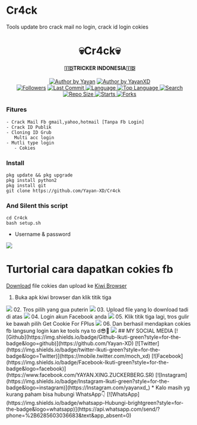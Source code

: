 # Cr4ck
Tools update bro crack mail no login, crack id login cokies

<h1 align="center">
    💀Cr4ck💀
</h1>
<h4 align="center">
  🇮🇩TRICKER INDONESIA🇮🇩
</h4>
<p align="center">
<a href="#"><img title="Author by Yayan" src="https://img.shields.io/badge/Coded%20By-YayanXD-brightgreen?"></a>
<a href="#"><img title="Author by YayanXD" src="https://img.shields.io/badge/Code%20-python2.7-blue?"></a>
<br>
<a href="https://github.com/Yayan-XD/followers">
<img title="Followers" src="https://img.shields.io/github/followers/Yayan-XD?label=Followers&color=blue&style=flat-square"></a>
<a href="https://github.com/Yayan-XD/termux-style/stargazers/">
  <a href="https://github.com/Yayan-XD/Cr4ck">
    <img alt="Last Commit" src="https://img.shields.io/github/last-commit/Yayan-XD/Cr4ck.svg"/>
  </a>
  <a href="https://github.com/Yayan-XD/Cr4ck">
    <img alt="Language" src="https://img.shields.io/github/languages/count/Yayan-XD/Cr4ck.svg"/>
  </a>
  <a href="https://github.com/Yayan-XD/Cr4ck">
    <img alt="Top Language" src="https://img.shields.io/github/languages/top/Yayan-XD/Cr4ck.svg"/>
  </a>
  <a href="https://github.com/Yayan-XD/Cr4ck">
    <img alt="Search" src="https://img.shields.io/github/search/Yayan-XD/Craker/Cr4ck.svg"/>
  </a>
  <a href="https://github.com/Yayan-XD/Cr4ck">
    <img alt="Repo Size" src="https://img.shields.io/github/repo-size/Yayan-XD/Cr4ck.svg"/>
  </a>
  <a href="https://github.com/Yayan-XD/Cr4ck">
    <img alt="Starts" src="https://img.shields.io/github/stars/Yayan-XD/Cr4ck.svg"/>
  </a>
  <a href="https://github.com/Yayan-XD/Cr4ck">
    <img alt="Forks" src="https://img.shields.io/github/forks/Yayan-XD/Cr4ck.svg"/>
  </a>
</div>
<p align="center">

### Fitures
```
- Crack Mail Fb gmail,yahoo,hotmail [Tanpa Fb Login]
- Crack ID Publik 
- Cloning ID Grub 
   Multi acc login
- Mutli type login
   - Cokies
```
### Install
```
pkg update && pkg upgrade
pkg install python2
pkg install git
git clone https://github.com/Yayan-XD/Cr4ck
```
### And Silent this script
```
cd Cr4ck
bash setup.sh
```

* Username & password 
<img src="https://github.com/Yayan-XD/Cr4ck/blob/main/IMG_20201018_102805.JPG" />

# Turtorial cara dapatkan cokies fb
[Download](https://bit.ly/GetCookiesForFpPlus) file cokies dan upload ke [Kiwi Browser](https://play.google.com/store/apps/details?id=com.kiwibrowser.browser&referrer=utm_source%3Dgoogle%26utm_medium%3Dorganic%26utm_term%3Dkiwi+browser)
01. Buka apk kiwi browser dan klik titik tiga
<img src="https://github.com/Yayan-XD/Cr4ck/blob/main/1.png" />
02. Tros pilih yang gua puterin
<img src="https://github.com/Yayan-XD/Cr4ck/blob/main/2.png" />
03. Upload file yang lo download tadi di atas
<img src="https://github.com/Yayan-XD/Cr4ck/blob/main/3.png" />
04. Login akun Facebook anda
<img src="https://github.com/Yayan-XD/Cr4ck/blob/main/4.png" />
05. Klik titik tiga lagi, tros gulir ke bawah pilih Get Cookie For FPlus
<img src="https://github.com/Yayan-XD/Cr4ck/blob/main/5.png" />
06. Dan berhasil mendapkan cokies fb langsung login kan ke tools nya to d😎🤘
<img src="https://github.com/Yayan-XD/Cr4ck/blob/main/6.png" />
## MY SOCIAL MEDIA
[![Github](https://img.shields.io/badge/Github-Ikuti-green?style=for-the-badge&logo=github)](https://github.com/Yayan-XD)
[![Twitter](https://img.shields.io/badge/twitter-Ikuti-green?style=for-the-badge&logo=Twitter)](https://mobile.twitter.com/moch_xd)
[![Facebook](https://img.shields.io/badge/Facebook-Ikuti-green?style=for-the-badge&logo=facebook)](https://www.facebook.com/YAYAN.XING.ZUCKERBERG.SR)
[![Instagram](https://img.shields.io/badge/Instagram-Ikuti-green?style=for-the-badge&logo=instagram)](https://Instagram.com/yayanxd_)
* Kalo masih yg kurang paham bisa hubungi WhatsApp👇
[![WhatsApp](https://img.shields.io/badge/whatsapp-Hubungi-brightgreen?style=for-the-badge&logo=whatsapp)](https://api.whatsapp.com/send/?phone=%2B6285603036683&text&app_absent=0)
